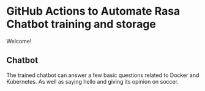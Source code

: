 # GitHub Actions to Automate Rasa Chatbot training and storage

Welcome!

## Chatbot

The trained chatbot can answer a few basic questions related to Docker and Kubernetes. As well as saying hello and giving its opinion on soccer.
